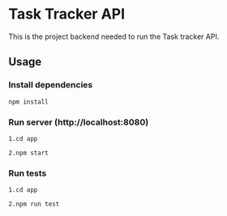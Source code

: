 # Task Tracker API

This is the project backend needed to run the Task tracker API.

## Usage

### Install dependencies

```
npm install
```

### Run server (http://localhost:8080)

```
1.cd app 
```
```
2.npm start
```

### Run tests 

```
1.cd app
```
```
2.npm run test
```
